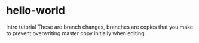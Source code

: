 # hello-world
Intro tutorial
These are branch changes, branches are copies that you make to prevent overwriting master copy initially when editing.
